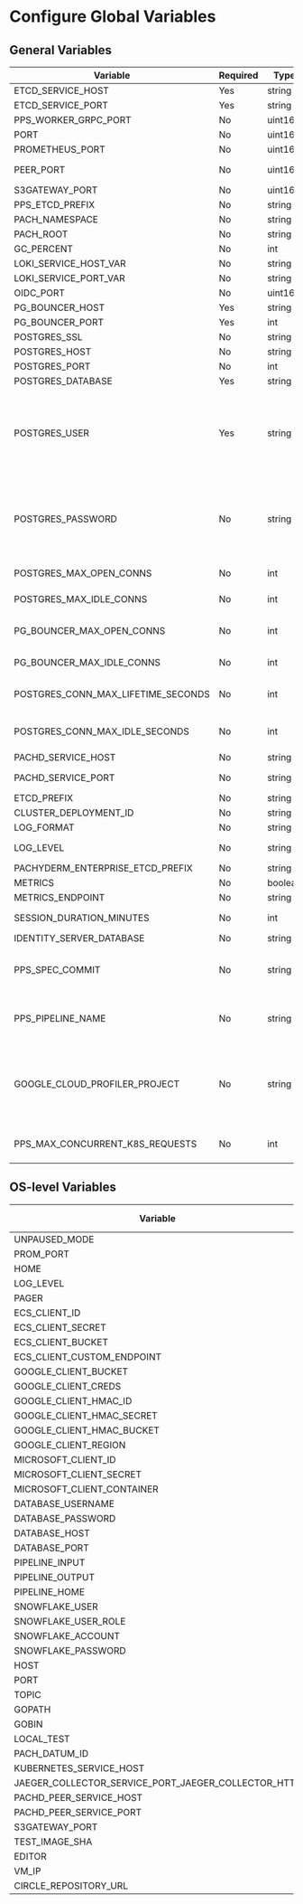
# Configure Global Variables 

## General Variables  
| Variable | Required | Type | Default Value | Description |
|---|---|---|---|---|
| ETCD_SERVICE_HOST | Yes | string |  | The etcd service host name. |
| ETCD_SERVICE_PORT | Yes | string |  | The etcd port number. |
| PPS_WORKER_GRPC_PORT | No | uint16 | 1080 | The GRPs port number. |
| PORT | No | uint16 | 1650 | The pachd port number. |
| PROMETHEUS_PORT | No | uint16 | 1656 | The Prometheus port number. |
| PEER_PORT | No | uint16 | 1653 | The pachd-to-pachd port number. |
| S3GATEWAY_PORT | No | uint16 | 1600 | The s3 gateway port number. |
| PPS_ETCD_PREFIX | No | string | pachyderm_pps |  |
| PACH_NAMESPACE | No | string | default |  |
| PACH_ROOT | No | string | /pach |  |
| GC_PERCENT | No | int  | 50 |  |
| LOKI_SERVICE_HOST_VAR | No | string | LOKI_SERVICE_HOST | The Loki service host name. |
| LOKI_SERVICE_PORT_VAR | No | string  | LOKI_SERVICE_PORT | The Loki service port number. |
| OIDC_PORT | No | uint16  | 1657 | The OIDC port number. |
| PG_BOUNCER_HOST | Yes | string |  | The PG Bouncer host name. |
| PG_BOUNCER_PORT | Yes | int  |  | The PG Bouncer port number. |
| POSTGRES_SSL | No | string | disable | The Postgres SSL certificate. |
| POSTGRES_HOST | No | string |  | The Postres host name. |
| POSTGRES_PORT | No | int  |  | The Postgres port number.  |
| POSTGRES_DATABASE | Yes | string |  | The Postgres database name. |
| POSTGRES_USER | Yes | string |  | The Postgres username. Any sort of install that needs to be secure must specify a secure password here, or provide the `postgresqlExistingSecretName` and `postgresqlExistingSecretKey` secret. |
| POSTGRES_PASSWORD | No | string |  | The Postgres username's password. Pachyderm does not use this account; this password is only required so that administrators can manually perform administrative tasks. |
| POSTGRES_MAX_OPEN_CONNS | No | int  | 10 | The maximum number of open Postgres connections. |
| POSTGRES_MAX_IDLE_CONNS | No | int  | 10 | The maximum number of idle Postgres connections. |
| PG_BOUNCER_MAX_OPEN_CONNS | No | int  | 10 | The maximum number of open PG Bouncer connections. |
| PG_BOUNCER_MAX_IDLE_CONNS | No | int  | 10 | The maximum number of idle PG Bouncer connections. |
| POSTGRES_CONN_MAX_LIFETIME_SECONDS | No | int  | 0 | The maximum lifetime of a connection, measured in seconds. |
| POSTGRES_CONN_MAX_IDLE_SECONDS | No | int  | 0 | The maximum lifetime of an idle connection, measured in seconds. |
| PACHD_SERVICE_HOST | No | string |  | The pachd service host name. |
| PACHD_SERVICE_PORT | No | string |  | The pachd service port number.  |
| ETCD_PREFIX | No | string |  |  |
| CLUSTER_DEPLOYMENT_ID | No | string |  | The Cluster's deployment ID.  |
| LOG_FORMAT | No | string | json | The output format of logs. |
| LOG_LEVEL | No | string | info | The level of logs captured in the output.  |
| PACHYDERM_ENTERPRISE_ETCD_PREFIX | No | string | pachyderm_enterprise |  |
| METRICS | No | boolean | TRUE |  |
| METRICS_ENDPOINT | No | string |  |  |
| SESSION_DURATION_MINUTES | No | int  | 43200 | The duration auth tokens are valid for; defaults to 30 days. |
| IDENTITY_SERVER_DATABASE | No | string | dex |  |
| PPS_SPEC_COMMIT | No | string |  | The ID of the pipeline that this worker belongs to; only set for workers and sidecar pachd instances. |
| PPS_PIPELINE_NAME | No | string |  | The name of the pipeline that this worker belongs to; only set for workers and sidecar pachd instances. |
| GOOGLE_CLOUD_PROFILER_PROJECT | No | string |  | The name of a GCP project; enables GCP-specific continuous profiling and sends profiles to the named project. Requires pachd to have Google application credentials. |
| PPS_MAX_CONCURRENT_K8S_REQUESTS | No | int  | 10 | The number of concurrent requests that the PPS Master can make against kubernetes. |

## OS-level Variables

| Variable | Required | Type | Default Value | Description |
|---|---|---|---|---|
| UNPAUSED_MODE |  | string |  |  |
| PROM_PORT |  | string |  |  |
| HOME |  | string |  |  |
| LOG_LEVEL |  | string |  |  |
| PAGER |  | string |  |  |
| ECS_CLIENT_ID |  | string |  |  |
| ECS_CLIENT_SECRET |  | string |  |  |
| ECS_CLIENT_BUCKET |  | string |  |  |
| ECS_CLIENT_CUSTOM_ENDPOINT |  | string |  |  |
| GOOGLE_CLIENT_BUCKET |  | string |  |  |
| GOOGLE_CLIENT_CREDS |  | string |  |  |
| GOOGLE_CLIENT_HMAC_ID |  | string |  |  |
| GOOGLE_CLIENT_HMAC_SECRET |  | string |  |  |
| GOOGLE_CLIENT_HMAC_BUCKET |  | string |  |  |
| GOOGLE_CLIENT_REGION |  | string |  |  |
| MICROSOFT_CLIENT_ID |  | string |  |  |
| MICROSOFT_CLIENT_SECRET |  | string |  |  |
| MICROSOFT_CLIENT_CONTAINER |  | string |  |  |
| DATABASE_USERNAME |  | string |  |  |
| DATABASE_PASSWORD |  | string |  |  |
| DATABASE_HOST |  | string |  |  |
| DATABASE_PORT |  | string |  |  |
| PIPELINE_INPUT |  | string |  |  |
| PIPELINE_OUTPUT |  | string |  |  |
| PIPELINE_HOME |  | string |  |  |
| SNOWFLAKE_USER |  | string |  |  |
| SNOWFLAKE_USER_ROLE |  | string |  |  |
| SNOWFLAKE_ACCOUNT |  | string |  |  |
| SNOWFLAKE_PASSWORD |  | string |  |  |
| HOST |  | string |  |  |
| PORT |  | string |  |  |
| TOPIC |  | string |  |  |
| GOPATH |  | string |  |  |
| GOBIN |  | string |  |  |
| LOCAL_TEST |  | string |  |  |
| PACH_DATUM_ID |  | string |  |  |
| KUBERNETES_SERVICE_HOST |  | string |  |  |
| JAEGER_COLLECTOR_SERVICE_PORT_JAEGER_COLLECTOR_HTTP |  | string |  |  |
| PACHD_PEER_SERVICE_HOST |  | string |  |  |
| PACHD_PEER_SERVICE_PORT |  | string |  |  |
| S3GATEWAY_PORT |  | string |  |  |
| TEST_IMAGE_SHA |  | string |  |  |
| EDITOR |  | string |  |  |
| VM_IP |  | string |  |  |
| CIRCLE_REPOSITORY_URL |  | string |  |  |